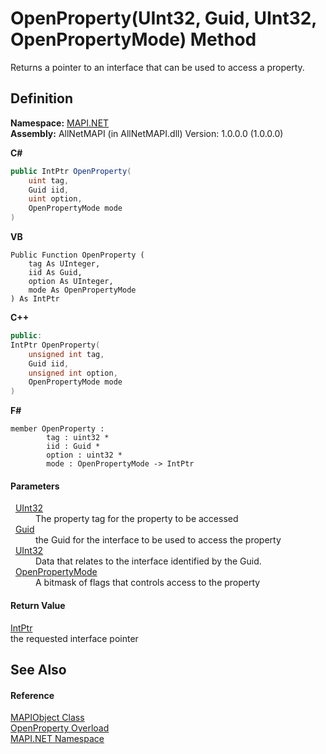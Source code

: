 # OpenProperty(UInt32, Guid, UInt32, OpenPropertyMode) Method


Returns a pointer to an interface that can be used to access a property.



## Definition
**Namespace:** <a href="5bef4637-66f8-16d4-e5f4-4d0da57a1538.md">MAPI.NET</a>  
**Assembly:** AllNetMAPI (in AllNetMAPI.dll) Version: 1.0.0.0 (1.0.0.0)

**C#**
``` C#
public IntPtr OpenProperty(
	uint tag,
	Guid iid,
	uint option,
	OpenPropertyMode mode
)
```
**VB**
``` VB
Public Function OpenProperty ( 
	tag As UInteger,
	iid As Guid,
	option As UInteger,
	mode As OpenPropertyMode
) As IntPtr
```
**C++**
``` C++
public:
IntPtr OpenProperty(
	unsigned int tag, 
	Guid iid, 
	unsigned int option, 
	OpenPropertyMode mode
)
```
**F#**
``` F#
member OpenProperty : 
        tag : uint32 * 
        iid : Guid * 
        option : uint32 * 
        mode : OpenPropertyMode -> IntPtr 
```



#### Parameters
<dl><dt>  <a href="https://learn.microsoft.com/dotnet/api/system.uint32" target="_blank" rel="noopener noreferrer">UInt32</a></dt><dd>The property tag for the property to be accessed</dd><dt>  <a href="https://learn.microsoft.com/dotnet/api/system.guid" target="_blank" rel="noopener noreferrer">Guid</a></dt><dd>the Guid for the interface to be used to access the property</dd><dt>  <a href="https://learn.microsoft.com/dotnet/api/system.uint32" target="_blank" rel="noopener noreferrer">UInt32</a></dt><dd>Data that relates to the interface identified by the Guid.</dd><dt>  <a href="3437a9c9-1746-4adf-e9be-22a29a6f431c.md">OpenPropertyMode</a></dt><dd>A bitmask of flags that controls access to the property</dd></dl>

#### Return Value
<a href="https://learn.microsoft.com/dotnet/api/system.intptr" target="_blank" rel="noopener noreferrer">IntPtr</a>  
the requested interface pointer

## See Also


#### Reference
<a href="6aa245b8-3fdd-0cd0-a3f7-bdccb4596d2c.md">MAPIObject Class</a>  
<a href="8de9e5ec-5f4d-f9f2-5ec5-5a7b514a4765.md">OpenProperty Overload</a>  
<a href="5bef4637-66f8-16d4-e5f4-4d0da57a1538.md">MAPI.NET Namespace</a>  
